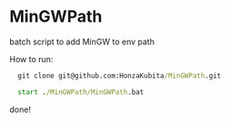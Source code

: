 # MinGWPath
batch script to add MinGW to env path

How to run:

```cmd
  git clone git@github.com:HonzaKubita/MinGWPath.git
```

```cmd
  start ./MinGWPath/MinGWPath.bat
```

done!
